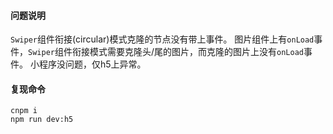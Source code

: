 
#### 问题说明
`Swiper`组件衔接(circular)模式克隆的节点没有带上事件。
图片组件上有`onLoad`事件，`Swiper`组件衔接模式需要克隆头/尾的图片，而克隆的图片上没有`onLoad`事件。
小程序没问题，仅h5上异常。

#### 复现命令
```base
cnpm i
npm run dev:h5
```

